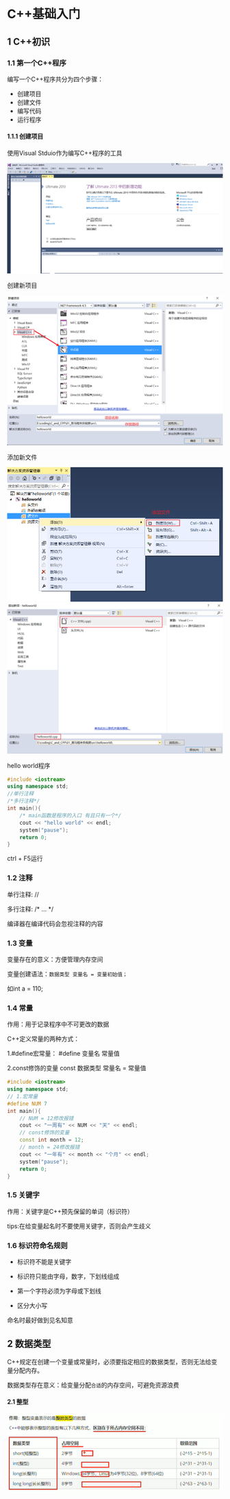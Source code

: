# C++基础入门



## 1 C++初识

### 1.1 第一个C++程序

编写一个C++程序共分为四个步骤：

- 创建项目
- 创建文件
- 编写代码
- 运行程序

#### 1.1.1 创建项目

使用Visual Stduio作为编写C++程序的工具

<img src=".\imgs\img1\1.png"  />

创建新项目

<img src=".\imgs\img1\2.png"  />

添加新文件

<img src=".\imgs\img1\3.png"  />

<img src=".\imgs\img1\4.png"  />

hello world程序

```Cpp
#include <iostream>
using namespace std;
//单行注释
/*多行注释*/
int main(){
    /* main函数是程序的入口 有且只有一个*/
	cout << "hello world" << endl;
	system("pause");
	return 0;
}
```

ctrl + F5运行

### 1.2 注释

单行注释:  //

多行注释: /* ... */

编译器在编译代码会忽视注释的内容

### 1.3 变量

变量存在的意义：方便管理内存空间

变量创建语法：`数据类型 变量名 = 变量初始值；`

如int a = 110;

### 1.4 常量

作用：用于记录程序中不可更改的数据

C++定义常量的两种方式：

1.#define宏常量： #define 变量名 常量值

2.const修饰的变量 const 数据类型 常量名 = 常量值

```cpp
#include <iostream>
using namespace std;
// 1.宏常量
#define NUM 7
int main(){
	// NUM = 12修改报错
	cout << "一周有" << NUM << "天" << endl;
	// const修饰的变量
	const int month = 12;
	// month = 24修改报错
	cout << "一年有" << month << "个月" << endl;
	system("pause");
	return 0;
}
```

### 1.5 关键字

作用：关键字是C++预先保留的单词（标识符）

tips:在给变量起名时不要使用关键字，否则会产生歧义

### 1.6 标识符命名规则

- 标识符不能是关键字
- 标识符只能由字母，数字，下划线组成

- 第一个字符必须为字母或下划线
- 区分大小写

命名时最好做到见名知意

## 2 数据类型

C++规定在创建一个变量或常量时，必须要指定相应的数据类型，否则无法给变量分配内存。

数据类型存在意义：给变量分配`合适`的内存空间，可避免资源浪费

#### 2.1 整型

![](.\imgs\img1\5.png)







































